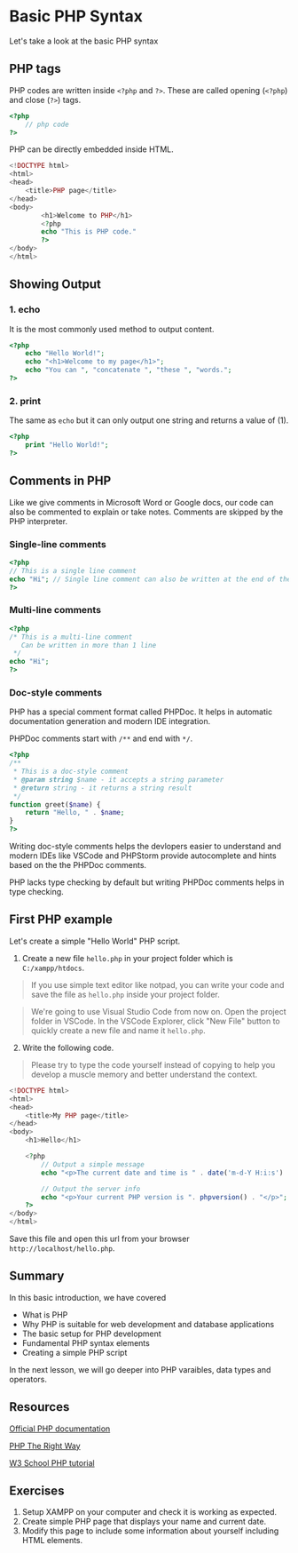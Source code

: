# Basic PHP Syntax
Let's take a look at the basic PHP syntax

## PHP tags
PHP codes are written inside `<?php` and `?>`. These are called opening (`<?php`) and close (`?>`) tags.

```php
<?php
    // php code
?>
```

PHP can be directly embedded inside HTML.

```php
<!DOCTYPE html>
<html>
<head>
    <title>PHP page</title>
</head>
<body>
        <h1>Welcome to PHP</h1>
        <?php
        echo "This is PHP code."
        ?>
</body>
</html>
```

## Showing Output
### 1. echo
It is the most commonly used method to output content.

```php
<?php
    echo "Hello World!";
    echo "<h1>Welcome to my page</h1>";
    echo "You can ", "concatenate ", "these ", "words.";
?>
```

### 2. print
The same as `echo` but it can only output one string and returns a value of (1).

```php
<?php
    print "Hello World!";
?>
```

## Comments in PHP
Like we give comments in Microsoft Word or Google docs, our code can also be commented to explain or take notes. Comments are skipped by the PHP interpreter.

### Single-line comments

```php
<?php
// This is a single line comment
echo "Hi"; // Single line comment can also be written at the end of the code
?>
```

### Multi-line comments
```php
<?php
/* This is a multi-line comment
   Can be written in more than 1 line
 */
echo "Hi";
?>
```

### Doc-style comments
PHP has a special comment format called PHPDoc. It helps in automatic documentation generation and modern IDE integration.

PHPDoc comments start with `/**` and end with `*/`.

```php
<?php
/**
 * This is a doc-style comment
 * @param string $name - it accepts a string parameter
 * @return string - it returns a string result
 */
function greet($name) {
    return "Hello, " . $name;
}
?>
```

Writing doc-style comments helps the devlopers easier to understand and modern IDEs like VSCode and PHPStorm provide autocomplete and hints based on the the PHPDoc comments.

PHP lacks type checking by default but writing PHPDoc comments helps in type checking.

## First PHP example
Let's create a simple "Hello World" PHP script.

1. Create a new file `hello.php` in your project folder which is `C:/xampp/htdocs`.
> If you use simple text editor like notpad, you can write your code and save the file as `hello.php` inside your project folder.

> We're going to use Visual Studio Code from now on. Open the project folder in VSCode. In the VSCode Explorer, click "New File" button to quickly create a new file and name it `hello.php`.

2. Write the following code.
> Please try to type the code yourself instead of copying to help you develop a muscle memory and better understand the context.

```php
<!DOCTYPE html>
<html>
<head>
    <title>My PHP page</title>
</head>
<body>
    <h1>Hello</h1>

    <?php
        // Output a simple message
        echo "<p>The current date and time is " . date('m-d-Y H:i:s') . "</p>";

        // Output the server info
        echo "<p>Your current PHP version is ". phpversion() . "</p>";
    ?>
</body>
</html>
```

Save this file and open this url from your browser `http://localhost/hello.php`.

## Summary
In this basic introduction, we have covered
* What is PHP
* Why PHP is suitable for web development and database applications
* The basic setup for PHP development
* Fundamental PHP syntax elements
* Creating a simple PHP script

In the next lesson, we will go deeper into PHP varaibles, data types and operators.

## Resources
[Official PHP documentation](https://www.php.net/docs.php)

[PHP The Right Way](https://phptherightway.com/)

[W3 School PHP tutorial](https://www.w3schools.com/php/)

## Exercises
1. Setup XAMPP on your computer and check it is working as expected.
2. Create simple PHP page that displays your name and current date.
3. Modify this page to include some information about yourself including HTML elements.
